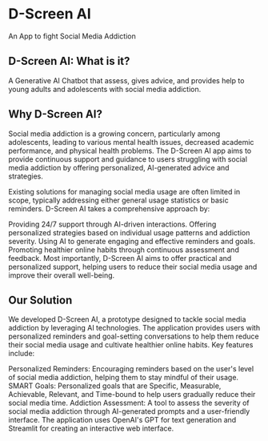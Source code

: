 # D-Screen AI 

An App to fight Social Media Addiction  

## D-Screen AI: What is it?

A Generative AI Chatbot that assess, gives advice, and provides help to young adults and adolescents with social media addiction. 

## Why D-Screen AI? 

Social media addiction is a growing concern, particularly among adolescents, leading to various mental health issues, decreased academic performance, and physical health problems. The D-Screen AI app aims to provide continuous support and guidance to users struggling with social media addiction by offering personalized, AI-generated advice and strategies.

Existing solutions for managing social media usage are often limited in scope, typically addressing either general usage statistics or basic reminders. D-Screen AI takes a comprehensive approach by:

Providing 24/7 support through AI-driven interactions.
Offering personalized strategies based on individual usage patterns and addiction severity.
Using AI to generate engaging and effective reminders and goals.
Promoting healthier online habits through continuous assessment and feedback.
Most importantly, D-Screen AI aims to offer practical and personalized support, helping users to reduce their social media usage and improve their overall well-being.

## Our Solution

We developed D-Screen AI, a prototype designed to tackle social media addiction by leveraging AI technologies. The application provides users with personalized reminders and goal-setting conversations to help them reduce their social media usage and cultivate healthier online habits. Key features include:

Personalized Reminders: Encouraging reminders based on the user's level of social media addiction, helping them to stay mindful of their usage.
SMART Goals: Personalized goals that are Specific, Measurable, Achievable, Relevant, and Time-bound to help users gradually reduce their social media time.
Addiction Assessment: A tool to assess the severity of social media addiction through AI-generated prompts and a user-friendly interface.
The application uses OpenAI's GPT for text generation and Streamlit for creating an interactive web interface.
